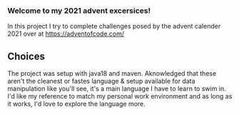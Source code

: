 ### Welcome to my 2021 advent excersices! 

In this project I try to complete challenges posed by the advent calender 2021 over at https://adventofcode.com/


## Choices

The project was setup with java18 and maven. Aknowledged that these aren't the cleanest or fastes language & setup available for data manipulation like you'll see, it's a main language I have to learn to swim in. I'd like my reference to match my personal work environment and as long as it works, I'd love to explore the language more. 

